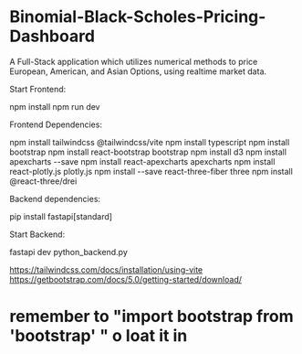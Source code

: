 # Binomial-Black-Scholes-Pricing-Dashboard
A Full-Stack application which utilizes numerical methods to price European, American, and Asian Options, using realtime market data.


Start Frontend:

npm install 
npm run dev


Frontend Dependencies:

npm install tailwindcss @tailwindcss/vite
npm install typescript
npm install bootstrap
npm install react-bootstrap bootstrap
npm install d3
npm install apexcharts --save
npm install react-apexcharts apexcharts
npm install react-plotly.js plotly.js
npm install --save react-three-fiber three
npm install @react-three/drei

Backend dependencies:

pip install fastapi[standard]

Start Backend:

fastapi dev python_backend.py




https://tailwindcss.com/docs/installation/using-vite
https://getbootstrap.com/docs/5.0/getting-started/download/

# remember to "import bootstrap from 'bootstrap' " o loat it in